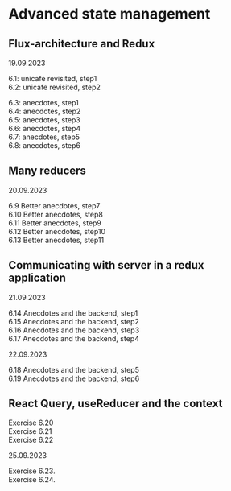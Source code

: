 # Advanced state management  

## Flux-architecture and Redux  
19.09.2023  

6.1: unicafe revisited, step1  
6.2: unicafe revisited, step2  
  
6.3: anecdotes, step1  
6.4: anecdotes, step2  
6.5: anecdotes, step3  
6.6: anecdotes, step4  
6.7: anecdotes, step5  
6.8: anecdotes, step6  


## Many reducers

20.09.2023  

6.9 Better anecdotes, step7  
6.10 Better anecdotes, step8  
6.11 Better anecdotes, step9  
6.12 Better anecdotes, step10  
6.13 Better anecdotes, step11  


## Communicating with server in a redux application  

21.09.2023  

6.14 Anecdotes and the backend, step1  
6.15 Anecdotes and the backend, step2  
6.16 Anecdotes and the backend, step3  
6.17 Anecdotes and the backend, step4  


22.09.2023  

6.18 Anecdotes and the backend, step5  
6.19 Anecdotes and the backend, step6  

## React Query, useReducer and the context  

Exercise 6.20  
Exercise 6.21  
Exercise 6.22  


25.09.2023  

Exercise 6.23.  
Exercise 6.24.  



















